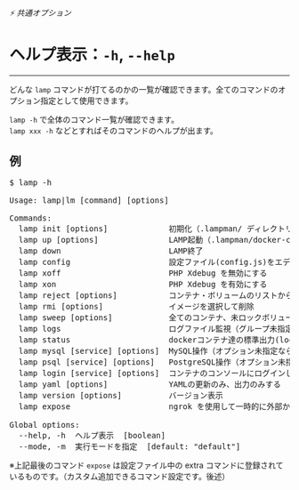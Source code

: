 ###### ⚡ 共通オプション

# ヘルプ表示：`-h`, `--help`
----------------------------------------------------------------------

どんな `lamp` コマンドが打てるのかの一覧が確認できます。全てのコマンドのオプション指定として使用できます。

`lamp -h` で全体のコマンド一覧が確認できます。  
`lamp xxx -h` などとすればそのコマンドのヘルプが出ます。

## 例
<pre class="cmd">
$ lamp -h

Usage: lamp|lm [command] [options]

Commands:
  lamp init [options]             初期化（.lampman/ ディレクトリ作成）
  lamp up [options]               LAMP起動（.lampman/docker-compose.yml 自動更新）
  lamp down                       LAMP終了
  lamp config                     設定ファイル(config.js)をエディタで開く
  lamp xoff                       PHP Xdebug を無効にする
  lamp xon                        PHP Xdebug を有効にする
  lamp reject [options]           コンテナ・ボリュームのリストから選択して削除（docker-compose管理外も対象）
  lamp rmi [options]              イメージを選択して削除
  lamp sweep [options]            全てのコンテナ、未ロックボリューム、<none>イメージ、不要ネットワークの一掃
  lamp logs                       ログファイル監視（グループ未指定なら最初の１つが表示）
  lamp status                     dockerコンテナ達の標準出力(logs)を監視する
  lamp mysql [service] [options]  MySQL操作（オプション未指定なら mysql クライアントが実行されます）
  lamp psql [service] [options]   PostgreSQL操作（オプション未指定なら psql クライアントが実行されます）
  lamp login [service] [options]  コンテナのコンソールにログインします
  lamp yaml [options]             YAMLの更新のみ、出力のみする
  lamp version [options]          バージョン表示
  lamp expose                     ngrok を使用して一時的に外部からアクセスできるようにする on lampman

Global options:
  --help, -h  ヘルプ表示  [boolean]
  --mode, -m  実行モードを指定  [default: "default"]
</pre>

※上記最後のコマンド `expose` は設定ファイル中の extra コマンドに登録されているものです。（カスタム追加できるコマンド設定です。後述）
